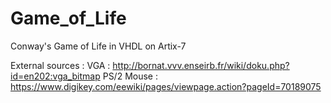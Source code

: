 # Game_of_Life
Conway's Game of Life in VHDL on Artix-7 


External sources :
VGA : http://bornat.vvv.enseirb.fr/wiki/doku.php?id=en202:vga_bitmap
PS/2 Mouse : https://www.digikey.com/eewiki/pages/viewpage.action?pageId=70189075
